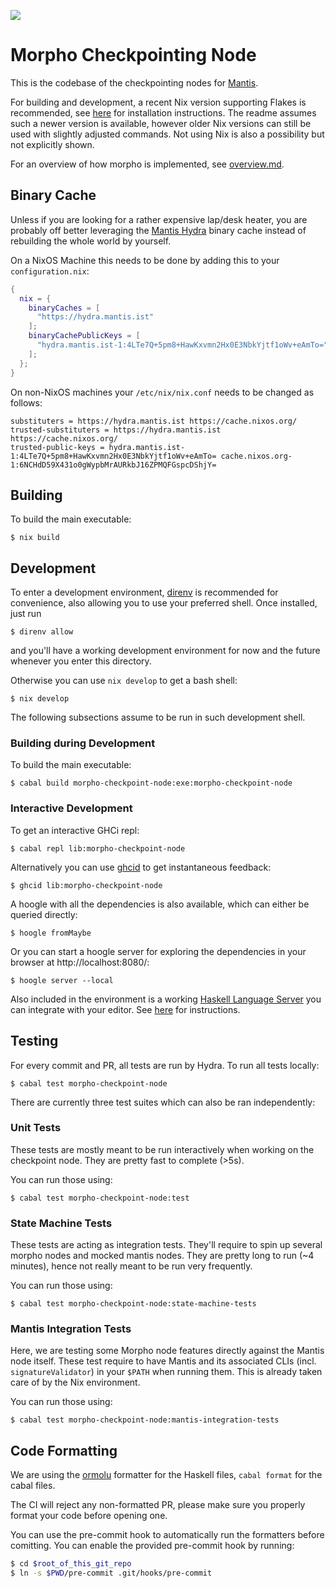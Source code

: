 [![](https://img.shields.io/endpoint?url=https%3A%2F%2Fhydra.mantis.ist%2Fjob%2Fecip-checkpointing%2Fmaster%2Fpackages.checks%2Fshield)](https://hydra.mantis.ist/job/ecip-checkpointing/master/packages.checks)

# Morpho Checkpointing Node

This is the codebase of the checkpointing nodes for [Mantis](https://mantisclient.io/).

For building and development, a recent Nix version supporting Flakes is recommended, see [here](https://nixos.wiki/wiki/Flakes#Installing_flakes) for installation instructions. The readme assumes such a newer version is available, however older Nix versions can still be used with slightly adjusted commands. Not using Nix is also a possibility but not explicitly shown.

For an overview of how morpho is implemented, see [overview.md](./overview.md).

## Binary Cache

Unless if you are looking for a rather expensive lap/desk heater, you are probably off better leveraging the [Mantis Hydra](https://hydra.mantis.ist/project/ecip-checkpointing) binary cache instead of rebuilding the whole world by yourself.

On a NixOS Machine this needs to be done by adding this to your `configuration.nix`:
```nix
{
  nix = {
    binaryCaches = [
      "https://hydra.mantis.ist"
    ];
    binaryCachePublicKeys = [
      "hydra.mantis.ist-1:4LTe7Q+5pm8+HawKxvmn2Hx0E3NbkYjtf1oWv+eAmTo="
    ];
  };
}
```

On non-NixOS machines your `/etc/nix/nix.conf` needs to be changed as follows:

```
substituters = https://hydra.mantis.ist https://cache.nixos.org/
trusted-substituters = https://hydra.mantis.ist https://cache.nixos.org/
trusted-public-keys = hydra.mantis.ist-1:4LTe7Q+5pm8+HawKxvmn2Hx0E3NbkYjtf1oWv+eAmTo= cache.nixos.org-1:6NCHdD59X431o0gWypbMrAURkbJ16ZPMQFGspcDShjY=
```

## Building

To build the main executable:
```
$ nix build
```

## Development

To enter a development environment, [direnv](https://github.com/direnv/direnv) is recommended for convenience, also allowing you to use your preferred shell. Once installed, just run
```
$ direnv allow
```

and you'll have a working development environment for now and the future whenever you enter this directory.

Otherwise you can use `nix develop` to get a bash shell:
```
$ nix develop
```

The following subsections assume to be run in such development shell.

### Building during Development

To build the main executable:
```
$ cabal build morpho-checkpoint-node:exe:morpho-checkpoint-node
```

### Interactive Development

To get an interactive GHCi repl:
```
$ cabal repl lib:morpho-checkpoint-node
```

Alternatively you can use [ghcid](https://github.com/ndmitchell/ghcid) to get instantaneous feedback:
```
$ ghcid lib:morpho-checkpoint-node
```

A hoogle with all the dependencies is also available, which can either be queried directly:
```
$ hoogle fromMaybe
```

Or you can start a hoogle server for exploring the dependencies in your browser at http://localhost:8080/:
```
$ hoogle server --local
```

Also included in the environment is a working [Haskell Language Server](https://github.com/haskell/haskell-language-server) you can integrate with your editor. See [here](https://github.com/haskell/haskell-language-server#configuring-your-editor) for instructions.

## Testing

For every commit and PR, all tests are run by Hydra. To run all tests locally:
```
$ cabal test morpho-checkpoint-node
```

There are currently three test suites which can also be ran independently:

### Unit Tests

These tests are mostly meant to be run interactively when working
on the checkpoint node. They are pretty fast to complete (>5s).

You can run those using:

```
$ cabal test morpho-checkpoint-node:test
```

### State Machine Tests
These tests are acting as integration tests. They'll require to
spin up several morpho nodes and mocked mantis nodes. They are
pretty long to run (~4 minutes), hence not really meant to be run
very frequently.

You can run those using:

```
$ cabal test morpho-checkpoint-node:state-machine-tests
```

### Mantis Integration Tests
Here, we are testing some Morpho node features directly against the
Mantis node itself. These test require to have Mantis and its
associated CLIs (incl. `signatureValidator`) in your `$PATH` when
running them. This is already taken care of by the Nix environment.

You can run those using:

```
$ cabal test morpho-checkpoint-node:mantis-integration-tests
```

## Code Formatting

We are using the [ormolu](https://github.com/tweag/ormolu) formatter for the Haskell files, `cabal format` for the cabal files.

The CI will reject any non-formatted PR, please make sure you properly
format your code before opening one.

You can use the pre-commit hook to automatically run the formatters
before comitting. You can enable the provided pre-commit hook by
running:

```sh
$ cd $root_of_this_git_repo
$ ln -s $PWD/pre-commit .git/hooks/pre-commit
```

